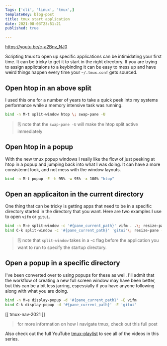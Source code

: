 ```yaml
---
Tags: ['cli', 'linux', 'tmux',]
templateKey: blog-post
title: tmux start application
date: 2021-08-03T23:51:21
published: true

---
```


<https://youtu.be/c-a2Bnv_NJ0>

Scripting tmux to open up specific applications can be intimidating your first
time.  It can be tricky to get it to start in the right directory.  If you are
trying to assign applictaions to a keybinding it can be easy to mess up and
have weird things happen every time your `~/.tmux.conf` gets sourced.

## Open htop in an above split

I used this one for a number of years to take a quick peek into my systems
performance while a memory intensive task was running.

``` bash
bind -n M-t split-window htop \; swap-pane -U
```

> 🗒️ note that the `swap-pane -U` will make the htop split active immediately

## Open htop in a popup

With the new tmux popup windows I really like the flow of just peeking at
htop in a popup and jumping back into what I was doing.  It can have a more
consistennt look, and not mess with the window layouts.

``` bash
bind -n M-t popup -E -h 95% -w 95% -x 100% "htop"
```

## Open an applicaiton in the current directory

One thing that can be tricky is getting apps that need to be in a specific
directory started in the directory that you want. Here are two examples I use
to open `vifm` or `gitui`.

``` bash
bind -n M-e split-window -c '#{pane_current_path}' vifm . .\; resize-pane -Z;
bind C-k split-window -c '#{pane_current_path}' 'gitui'\; resize-pane -Z;
```

> 🗒️ note that `split-window` takes in a -c flag before the application you
> want to run to specify the startup directory.

## Open a popup in a specific directory

I've been converted over to using popups for these as well.  I'll admit that
the workflow of creating a new full screen window may have been better, but
this can be a bit less jarring, espessially if you have anyone following
along with what you are doing.

``` bash
bind -n M-e display-popup -d '#{pane_current_path}' -E vifm
bind C-k display-popup -d '#{pane_current_path}' -E 'gitui'
```

[[ tmux-nav-2021 ]]

> for more information on how I navigate tmux, check out this full post

Also check out the full YouTube
[tmux-playlist](https://www.youtube.com/playlist?list=PLTRNG6WIHETB4reAxbWza3CZeP9KL6Bkr)
to see all of the videos in this series.
